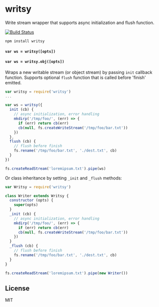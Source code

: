 # writsy

Write stream wrapper that supports async initialization and flush function.

[![Build Status](https://travis-ci.org/cshum/writsy.svg?branch=master)](https://travis-ci.org/cshum/writsy)

```
npm install writsy
```

#### `var ws = writsy([opts])`
#### `var ws = writsy.obj([opts])`

Wraps a new writable stream (or object stream) by passing `init` callback function.
Supports optional `flush` function that is called before 'finish' emitted.

```js
var writsy = require('writsy')
...

var ws = writsy({
  init (cb) {
    // async initialization, error handling
    mkdirp('/tmp/foo/', (err) => {
      if (err) return cb(err)
      cb(null, fs.createWriteStream('/tmp/foo/bar.txt'))
    })
  },
  flush (cb) {
    // flush before finish
    fs.rename('/tmp/foo/bar.txt', './dest.txt', cb)
  }
})

fs.createReadStream('loremipsum.txt').pipe(ws)
```

Or class inheritance by setting `_init` and `_flush` methods:

```js
var Writsy = require('writsy')

class Writer extends Writsy {
  constructor (opts) {
    super(opts)
  }
  _init (cb) {
    // async initialization, error handling
    mkdirp('/tmp/foo/', (err) => {
      if (err) return cb(err)
      cb(null, fs.createWriteStream('/tmp/foo/bar.txt'))
    })
  }
  _flush (cb) {
    // flush before finish
    fs.rename('/tmp/foo/bar.txt', './dest.txt', cb)
  }
}

fs.createReadStream('loremipsum.txt').pipe(new Writer())
```

## License

MIT

